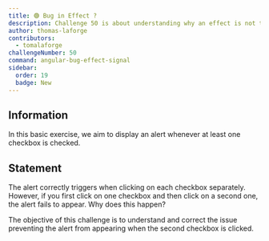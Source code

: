```yaml
---
title: 🟢 Bug in Effect ?
description: Challenge 50 is about understanding why an effect is not triggered.
author: thomas-laforge
contributors:
  - tomalaforge
challengeNumber: 50
command: angular-bug-effect-signal
sidebar:
  order: 19
  badge: New
---
```


## Information

In this basic exercise, we aim to display an alert whenever at least one checkbox is checked.

## Statement

The alert correctly triggers when clicking on each checkbox separately. However, if you first click on one checkbox and then click on a second one, the alert fails to appear. Why does this happen?

The objective of this challenge is to understand and correct the issue preventing the alert from appearing when the second checkbox is clicked.
